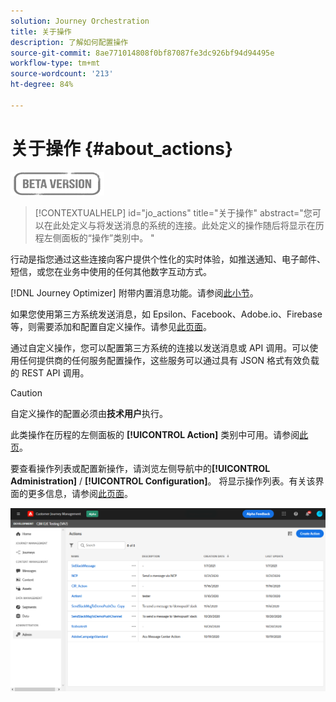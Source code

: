 ```yaml
---
solution: Journey Orchestration
title: 关于操作
description: 了解如何配置操作
source-git-commit: 8ae771014808f0bf87087fe3dc926bf94d94495e
workflow-type: tm+mt
source-wordcount: '213'
ht-degree: 84%

---
```


# 关于操作 {#about_actions}

![](../assets/do-not-localize/badge.png)

>[!CONTEXTUALHELP]
>id="jo_actions"
>title="关于操作"
>abstract="您可以在此处定义与将发送消息的系统的连接。此处定义的操作随后将显示在历程左侧面板的“操作”类别中。 "

行动是指您通过这些连接向客户提供个性化的实时体验，如推送通知、电子邮件、短信，或您在业务中使用的任何其他数字互动方式。

[!DNL Journey Optimizer] 附带内置消息功能。请参阅[此小节](../get-started-content.md)。

如果您使用第三方系统发送消息，如 Epsilon、Facebook、Adobe.io、Firebase 等，则需要添加和配置自定义操作。请参见[此页面](../action/about-custom-action-configuration.md)。

通过自定义操作，您可以配置第三方系统的连接以发送消息或 API 调用。可以使用任何提供商的任何服务配置操作，这些服务可以通过具有 JSON 格式有效负载的 REST API 调用。

>[!CAUTION]
>
>自定义操作的配置必须由&#x200B;**技术用户**&#x200B;执行。

此类操作在历程的左侧面板的 **[!UICONTROL Action]** 类别中可用。请参阅[此页](../building-journeys/about-journey-activities.md#action-activities)。

要查看操作列表或配置新操作，请浏览左侧导航中的&#x200B;**[!UICONTROL Administration]** / **[!UICONTROL Configuration]**。 将显示操作列表。有关该界面的更多信息，请参阅[此页面](../user-interface.md)。

![](../assets/custom1.png)

